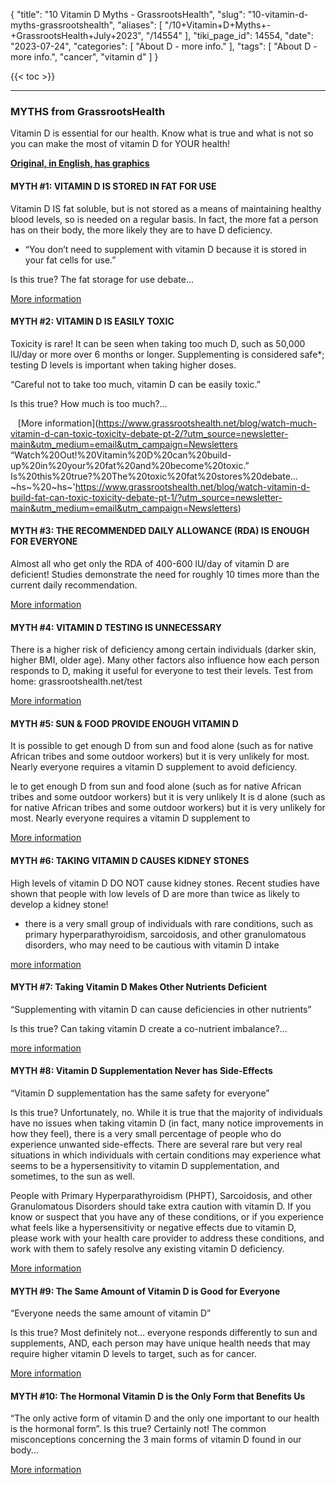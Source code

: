 {
    "title": "10 Vitamin D Myths - GrassrootsHealth",
    "slug": "10-vitamin-d-myths-grassrootshealth",
    "aliases": [
        "/10+Vitamin+D+Myths+-+GrassrootsHealth+July+2023",
        "/14554"
    ],
    "tiki_page_id": 14554,
    "date": "2023-07-24",
    "categories": [
        "About D - more info."
    ],
    "tags": [
        "About D - more info.",
        "cancer",
        "vitamin d"
    ]
}


{{< toc >}} 

---

### MYTHS from GrassrootsHealth

Vitamin D is essential for our health. Know what is true and what is not so you can make the most of vitamin D for YOUR health!

 **[Original, in English, has graphics](https://mail.google.com/mail/u/0/?ui=2&ik=bb216ec13e&view=lg&permmsgid=msg-f:1772295867280824895&ser=1)** 

#### MYTH #1: VITAMIN D IS STORED IN FAT FOR USE

Vitamin D IS fat soluble, but is not stored as a means of maintaining healthy blood levels, so is needed on a regular basis. In fact, the more fat a person has on their body, the more likely they are to have D deficiency.

* “You don’t need to supplement with vitamin D because it is stored in your fat cells for use.” 

Is this true? The fat storage for use debate…

[More information](https://www.grassrootshealth.net/blog/vitamin-d-fat-soluble-storage-debate/?utm_source=newsletter-main&utm_medium=email&utm_campaign=Newsletters)

#### MYTH #2: VITAMIN D IS EASILY TOXIC

Toxicity is rare! It can be seen when taking too much D, such as 50,000 lU/day or more over 6 months or longer. Supplementing is considered safe*; testing D levels is important when taking higher doses.

“Careful not to take too much, vitamin D can be easily toxic.”

Is this true? How much is too much?…

&nbsp; &nbsp;[More information](https://www.grassrootshealth.net/blog/watch-much-vitamin-d-can-toxic-toxicity-debate-pt-2/?utm_source=newsletter-main&utm_medium=email&utm_campaign=Newsletters
“Watch%20Out!%20Vitamin%20D%20can%20build-up%20in%20your%20fat%20and%20become%20toxic.”
Is%20this%20true?%20The%20toxic%20fat%20stores%20debate…
~hs~%20~hs~'https://www.grassrootshealth.net/blog/watch-vitamin-d-build-fat-can-toxic-toxicity-debate-pt-1/?utm_source=newsletter-main&utm_medium=email&utm_campaign=Newsletters)

#### MYTH #3: THE RECOMMENDED DAILY ALLOWANCE (RDA) IS ENOUGH FOR EVERYONE

Almost all who get only the RDA of 400-600 lU/day of vitamin D are deficient! Studies demonstrate the need for roughly 10 times more than the current daily recommendation.

[More information](https://www.grassrootshealth.net/blog/current-recommendations-low/?utm_source=newsletter-main&utm_medium=email&utm_campaign=Newsletters)

#### MYTH #4: VITAMIN D TESTING IS UNNECESSARY

There is a higher risk of deficiency among certain individuals (darker skin, higher BMI, older age). Many other factors also influence how each person responds to D, making it useful for everyone to test their levels. Test from home: grassrootshealth.net/test

[More information](https://www.grassrootshealth.net/blog/vitamin-d-testing-necessary/?utm_source=newsletter-main&utm_medium=email&utm_campaign=Newsletters)

#### MYTH #5: SUN & FOOD PROVIDE ENOUGH VITAMIN D

It is possible to get enough D from sun and food alone (such as for native African tribes and some outdoor workers) but it is very unlikely for most. Nearly everyone requires a vitamin D supplement to avoid deficiency.

le to get enough D from sun and food alone (such as for native African tribes and some outdoor workers) but it is very unlikely It is d alone (such as for native African tribes and some outdoor workers) but it is very unlikely for most. Nearly everyone requires a vitamin D supplement to 

[More information](https://www.grassrootshealth.net/blog/can-get-enough-vitamin-d-sun-food-alone/?utm_source=newsletter-main&utm_medium=email&utm_campaign=Newsletters)

#### MYTH  #6: TAKING VITAMIN D CAUSES KIDNEY STONES

High levels of vitamin D DO NOT cause kidney stones. Recent studies have shown that people with low levels of D are more than twice as likely to develop a kidney stone!

* there is a very small group of individuals with rare conditions, such as primary hyperparathyroidism, sarcoidosis, and other granulomatous disorders, who may need to be cautious with vitamin D intake

[more information](https://www.grassrootshealth.net/blog/can-get-enough-vitamin-d-sun-food-alone/)

#### MYTH #7: Taking Vitamin D Makes Other Nutrients Deficient

“Supplementing with vitamin D can cause deficiencies in other nutrients”

Is this true? Can taking vitamin D create a co-nutrient imbalance?...

[more information](https://www.grassrootshealth.net/blog/can-taking-vitamin-d-unmask-underlying-nutrient-imbalances/?utm_source=newsletter-main&utm_medium=email&utm_campaign=Newsletters)

#### MYTH #8: Vitamin D Supplementation Never has Side-Effects

“Vitamin D supplementation has the same safety for everyone”

Is this true? Unfortunately, no. While it is true that the majority of individuals have no issues when taking vitamin D (in fact, many notice improvements in how they feel), there is a very small percentage of people who do experience unwanted side-effects. There are several rare but very real situations in which individuals with certain conditions may experience what seems to be a hypersensitivity to vitamin D supplementation, and sometimes, to the sun as well.

People with Primary Hyperparathyroidism (PHPT), Sarcoidosis, and other Granulomatous Disorders should take extra caution with vitamin D. If you know or suspect that you have any of these conditions, or if you experience what feels like a hypersensitivity or negative effects due to vitamin D, please work with your health care provider to address these conditions, and work with them to safely resolve any existing vitamin D deficiency.

[More information](https://www.grassrootshealth.net/blog/granulomatous-disorders-vitamin-d-hypersensitivity/?utm_source=newsletter-main&utm_medium=email&utm_campaign=Newsletters)

#### MYTH #9: The Same Amount of Vitamin D is Good for Everyone

“Everyone needs the same amount of vitamin D”

Is this true? Most definitely not… everyone responds differently to sun and supplements, AND, each person may have unique health needs that may require higher vitamin D levels to target, such as for cancer.

[More information](https://www.grassrootshealth.net/blog/dose-not-work-everyone/?utm_source=newsletter-main&utm_medium=email&utm_campaign=Newsletters)

#### MYTH #10: The Hormonal Vitamin D is the Only Form that Benefits Us

“The only active form of vitamin D and the only one important to our health is the hormonal form”. Is this true? Certainly not! The common misconceptions concerning the 3 main forms of vitamin D found in our body...

[More information](https://www.grassrootshealth.net/blog/body-needs-forms-vitamin-d/?utm_source=newsletter-main&utm_medium=email&utm_campaign=Newsletters)